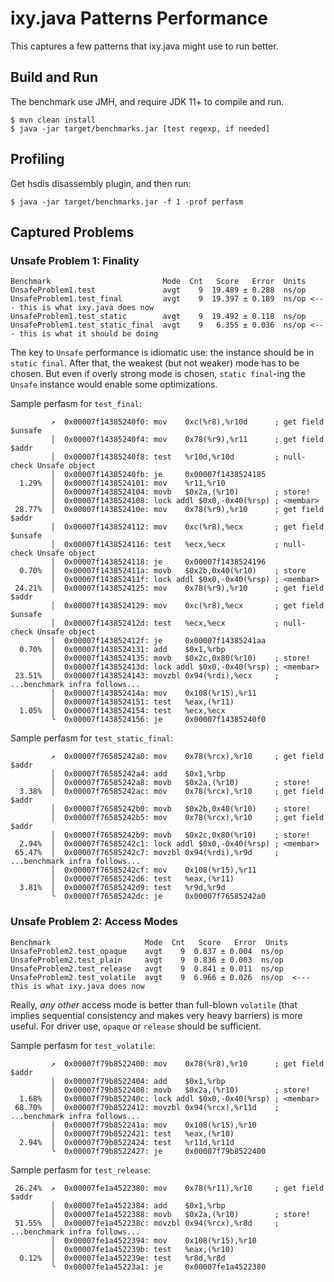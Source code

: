 # ixy.java Patterns Performance

This captures a few patterns that ixy.java might use to run better.

## Build and Run

The benchmark use JMH, and require JDK 11+ to compile and run. 

```
$ mvn clean install
$ java -jar target/benchmarks.jar [test regexp, if needed]
```

## Profiling

Get hsdis disassembly plugin, and then run:

```
$ java -jar target/benchmarks.jar -f 1 -prof perfasm
```

## Captured Problems

### Unsafe Problem 1: Finality

```
Benchmark                         Mode  Cnt   Score   Error  Units
UnsafeProblem1.test               avgt    9  19.489 ± 0.288  ns/op
UnsafeProblem1.test_final         avgt    9  19.397 ± 0.189  ns/op <--- this is what ixy.java does now
UnsafeProblem1.test_static        avgt    9  19.492 ± 0.118  ns/op
UnsafeProblem1.test_static_final  avgt    9   6.355 ± 0.036  ns/op <--- this is what it should be doing
```

The key to `Unsafe` performance is idiomatic use: the instance should be in `static final`.
After that, the weakest (but not weaker) mode has to be chosen. But even if overly strong
mode is chosen, `static final`-ing the `Unsafe` instance would enable some optimizations.

Sample perfasm for `test_final`:

```
         ↗  0x00007f14385240f0: mov    0xc(%r8),%r10d      ; get field $unsafe
         │  0x00007f14385240f4: mov    0x78(%r9),%r11      ; get field $addr
         │  0x00007f14385240f8: test   %r10d,%r10d         ; null-check Unsafe object
         │  0x00007f14385240fb: je     0x00007f1438524185
  1.29%  │  0x00007f1438524101: mov    %r11,%r10
         │  0x00007f1438524104: movb   $0x2a,(%r10)        ; store!
         │  0x00007f1438524108: lock addl $0x0,-0x40(%rsp) ; <membar>
 28.77%  │  0x00007f143852410e: mov    0x78(%r9),%r10      ; get field $addr
         │  0x00007f1438524112: mov    0xc(%r8),%ecx       ; get field $unsafe
         │  0x00007f1438524116: test   %ecx,%ecx           ; null-check Unsafe object
         │  0x00007f1438524118: je     0x00007f1438524196
  0.70%  │  0x00007f143852411a: movb   $0x2b,0x40(%r10)    ; store
         │  0x00007f143852411f: lock addl $0x0,-0x40(%rsp) ; <membar>
 24.21%  │  0x00007f1438524125: mov    0x78(%r9),%r10      ; get field $addr
         │  0x00007f1438524129: mov    0xc(%r8),%ecx       ; get field $unsafe
         │  0x00007f143852412d: test   %ecx,%ecx           ; null-check Unsafe object
         │  0x00007f143852412f: je     0x00007f14385241aa  
  0.70%  │  0x00007f1438524131: add    $0x1,%rbp            
         │  0x00007f1438524135: movb   $0x2c,0x80(%r10)    ; store!
         │  0x00007f143852413d: lock addl $0x0,-0x40(%rsp) ; <membar>
 23.51%  │  0x00007f1438524143: movzbl 0x94(%rdi),%ecx     ; ...benchmark infra follows...
         │  0x00007f143852414a: mov    0x108(%r15),%r11   
         │  0x00007f1438524151: test   %eax,(%r11)        
  1.05%  │  0x00007f1438524154: test   %ecx,%ecx
         ╰  0x00007f1438524156: je     0x00007f14385240f0 
```                            

Sample perfasm for `test_static_final`:

```
         ↗  0x00007f76585242a0: mov    0x78(%rcx),%r10     ; get field $addr
         │  0x00007f76585242a4: add    $0x1,%rbp          
         │  0x00007f76585242a8: movb   $0x2a,(%r10)        ; store!
  3.38%  │  0x00007f76585242ac: mov    0x78(%rcx),%r10     ; get field $addr
         │  0x00007f76585242b0: movb   $0x2b,0x40(%r10)    ; store!
         │  0x00007f76585242b5: mov    0x78(%rcx),%r10     ; get field $addr
         │  0x00007f76585242b9: movb   $0x2c,0x80(%r10)    ; store!
  2.94%  │  0x00007f76585242c1: lock addl $0x0,-0x40(%rsp) ; <membar>
 65.47%  │  0x00007f76585242c7: movzbl 0x94(%rdi),%r9d     ; ...benchmark infra follows...
         │  0x00007f76585242cf: mov    0x108(%r15),%r11    
         │  0x00007f76585242d6: test   %eax,(%r11)         
  3.81%  │  0x00007f76585242d9: test   %r9d,%r9d
         ╰  0x00007f76585242dc: je     0x00007f76585242a0  
```

### Unsafe Problem 2: Access Modes

```
Benchmark                     Mode  Cnt   Score   Error  Units         
UnsafeProblem2.test_opaque    avgt    9  0.837 ± 0.004  ns/op
UnsafeProblem2.test_plain     avgt    9  0.836 ± 0.003  ns/op
UnsafeProblem2.test_release   avgt    9  0.841 ± 0.011  ns/op
UnsafeProblem2.test_volatile  avgt    9  6.966 ± 0.026  ns/op  <--- this is what ixy.java does now 
```

Really, _any other_ access mode is better than full-blown `volatile` (that implies sequential consistency
and makes very heavy barriers) is more useful. For driver use, `opaque` or `release` should be sufficient. 

Sample perfasm for `test_volatile`:

```
         ↗  0x00007f79b8522400: mov    0x78(%r8),%r10      ; get field $addr
         │  0x00007f79b8522404: add    $0x1,%rbp           
         │  0x00007f79b8522408: movb   $0x2a,(%r10)        ; store!
  1.68%  │  0x00007f79b852240c: lock addl $0x0,-0x40(%rsp) ; <membar>
 68.70%  │  0x00007f79b8522412: movzbl 0x94(%rcx),%r11d    ; ...benchmark infra follows...
         │  0x00007f79b852241a: mov    0x108(%r15),%r10   
         │  0x00007f79b8522421: test   %eax,(%r10)         
  2.94%  │  0x00007f79b8522424: test   %r11d,%r11d
         ╰  0x00007f79b8522427: je     0x00007f79b8522400  
```                                                        

Sample perfasm for `test_release`:

```
 26.24%  ↗  0x00007fe1a4522380: mov    0x78(%r11),%r10     ; get field $addr
         │  0x00007fe1a4522384: add    $0x1,%rbp           
         │  0x00007fe1a4522388: movb   $0x2a,(%r10)        ; store!
 51.55%  │  0x00007fe1a452238c: movzbl 0x94(%rcx),%r8d     ; ...benchmark infra follows...
         │  0x00007fe1a4522394: mov    0x108(%r15),%r10   
         │  0x00007fe1a452239b: test   %eax,(%r10)        
  0.12%  │  0x00007fe1a452239e: test   %r8d,%r8d
         ╰  0x00007fe1a45223a1: je     0x00007fe1a4522380  
```

